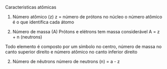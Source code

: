Caracteristicas atômicas

1. Número atômico (z)
z = número de prótons no núcleo
o número atômico é o que identifica cada átomo

2. Número de massa (A)
Prótons e elétrons tem massa considerável
A = z + n (neutrons)

Todo elemento é composto por um símbolo no centro, número de massa no canto superior direito e número atômico no canto inferior direito 

2. Número de nêutrons
número de neutrons (n) = a - z